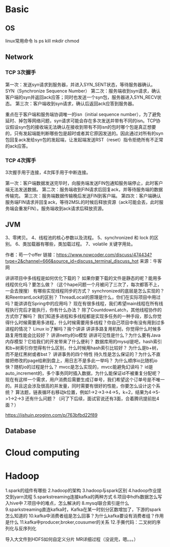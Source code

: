 

# Basic

## OS

linux常用命令 ls ps kill mkdir chmod 

## Network

### TCP 3次握手

第一次：发送syn请求到服务器，并进入SYN_SENT状态，等待服务器确认。 SYN（Synchronize Sequence Number）
第二次：服务端收到syn请求，确认客户端的syn并返回ack应答；同时也发送一个syn包，服务器进入SYN_RECV状态。
第三次：客户端收到syn请求，确认后返回ack应答到服务器。

重点在于客户端和服务端协调唯一的isn（initial sequence number），为了避免延时、掉包等网络问题，syn请求可能会存在多次发送并带有不同的isn。TCP协议假设syn包的接收端无法确认在接收到带有不同isn的包时哪个包是真正想要的，只有发起端能判断哪些包是超时或者其它原因发送的。因此通过对所有的syn包回复ack发给syn包的发起端，让发起端发送RST（reset）指令拒绝所有不正常的ack应答。

### TCP 4次挥手

3次握手用于连接，4次挥手用于中断连接。

第一次：客户端数据发送完毕时，向服务端发送FIN包通知服务端停止，此时客户端无法发送数据。
第二次：服务端收到FIN请求后回复ack，并等待服务端的数据传输完。
第三次：服务端数据传输晚后发送FIN到客户端。
第四次：客户端确认服务端FIN请求并回复ack，等待2MSL的时候后释放资源（ack可能会丟，此时服务端会重发FIN）。服务端收到ack请求后释放资源。


## JVM

 3、零拷贝。
4、线程池的核心参数以及流程。
5、synchronized 和 lock 的区别。
6、类加载器有哪些，类加载过程。
7、volatile 关键字用处。 

作者：苟一个offer
链接：https://www.nowcoder.com/discuss/474434?type=2&channel=666&source_id=discuss_terminal_discuss_hot
来源：牛客网

讲讲项目中多线程是如何优化下载的？
如果你要下载的文件是静态的呢？能用多线程优化吗？要怎么做？（这个hape问题一个月被问了三次了，每次都答不上，一会去搜搜）
有哪些实现线程同步的方式？
synchronized的底层是怎么实现的？和ReentrantLock的区别？
ThreadLocal的原理是什么，你们在实际项目中用过吗？能讲讲在Spring中的应用吗？
现在有很多线程，我们希望main线程在所有线程执行完后才能执行，你有什么办法？
除了CountdownLatch，其他线程协作的方式你了解吗？
我们知道多进程和多线程都是实现多任务的一种手段，那么你觉得什么时候需要用多进程，什么时候需要用多线程？你自己项目中有没有用到过多进程的情况？
Linux io了解吗？挨个讲讲
讲讲多路复用机制，你觉得什么时候多路复用性能会比较好？
讲讲netty的io模型
讲讲可见性是什么？为什么要有Java内存模型？它给我们的开发带来了什么便利？
数据库用的mysql是吧，hash索引和b+树索引你觉得有什么区别，什么时候用hash索引比较好？
为什么是b+树，而不是红黑树或者bst？
讲讲事务的四个特性
持久性是怎么保证的？为什么不直接把修改的page给刷到盘上，用日志不是多此一举吗？
为什么顺序io比随机io快？随机io的过程是什么？
mvcc是怎么实现的，mvcc能避免幻读吗？
id是auto_increment的，多个事务同时插入数据，为什么能保证id不被重复分配呢？
现在有这样一个需求，用户消费后需要生成订单号，我们希望这个订单号是不唯一的。并且这会涉及很高的并发量，同时需要有很好的性能，你要怎么设计这个系统？
算法题，链表循环右移动k位置，例如1->2->3->4->5，k=2，结果为4->5->1->2->3
还有什么问题？（问了下后续，面试官说还有3面，合着腾讯提前批4面？） 

https://jishuin.proginn.com/p/763bfbd22f89


## Database


# Cloud computing

# Hadoop

1.spark的组件有哪些
2.hadoop的架构
3.hadoop与spark区别
4.hadoop作业提交到yarn流程
5.sparkstreaming连接kafka的两种方式
6.项目中hdfs数据怎么写入hive中
7.项目中的难点，怎么解决的
8.mysql联合索引是什么
9.sparkstreaming直连kafka时，Kafka在某一时刻分区数增加了，下游的spark怎么知道的
10.kafka中消费者组是怎么回事？为什么kafka要设有消费者组？作用是什么
11.kafka中producer,broker,cousumer的关系
12.手撕代码：二叉树的序列化与反序列化 

 导入大文件到HDFS如何自定义分片 
  MR详细过程（没说完，嗯。。。） 
